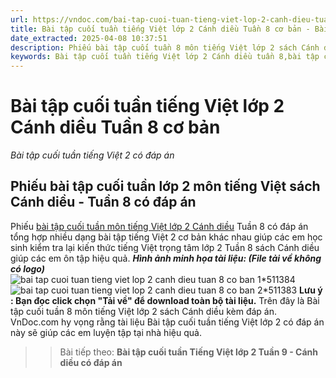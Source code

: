 ```yaml
---
url: https://vndoc.com/bai-tap-cuoi-tuan-tieng-viet-lop-2-canh-dieu-tuan-8-co-ban-306620
title: Bài tập cuối tuần tiếng Việt lớp 2 Cánh diều Tuần 8 cơ bản - Bài tập cuối tuần tiếng Việt 2 có đáp án - VnDoc.com
date_extracted: 2025-04-08 10:37:51
description: Phiếu bài tập cuối tuần 8 môn tiếng Việt lớp 2 sách Cánh diều có đáp án giúp các em ôn tập những kiến thức tiếng Việt trọng tâm lớp 2 tuần 8 hiệu quả.
keywords: Bài tập cuối tuần tiếng Việt lớp 2 Cánh diều tuần 8,bài tập cuối tuần tiếng việt 2 tuần 8,bài tập cuối tuần môn tiếng việt lớp 2 Cánh diều tuần 8,bài tập cuối tuần tiếng việt lớp 2 sách Cánh diều tuần 8,bài tập cuối tuần 8 môn tiếng việt lớp 2 Cánh diều,bài tập cuối tuần 8 tiếng việt 2 Cánh diều,bài tập tiếng việt lớp 2 tuần 8,phiếu bài tập tiếng việt lớp 2 tuần 8,đề tiếng việt lớp 2 tuần 8
---
```


# Bài tập cuối tuần tiếng Việt lớp 2 Cánh diều Tuần 8 cơ bản
 _Bài tập cuối tuần tiếng Việt 2 có đáp án_
## Phiếu bài tập cuối tuần lớp 2 môn tiếng Việt sách Cánh diều - Tuần 8 có đáp án
Phiếu [bài tập cuối tuần môn tiếng Việt lớp 2 Cánh diều](<https://vndoc.com/bai-tap-cuoi-tuan-lop-2-mon-tieng-viet-cd>) Tuần 8 có đáp án tổng hợp nhiều dạng bài tập tiếng Việt 2 cơ bản khác nhau giúp các em học sinh kiểm tra lại kiến thức tiếng Việt trọng tâm lớp 2 Tuần 8 sách Cánh diều giúp các em ôn tập hiệu quả.
_**Hình ảnh minh họa tài liệu: \(File tải về không có logo\)**_
![bai tap cuoi tuan tieng viet lop 2 canh dieu tuan 8 co ban 1*511384](https://i.vdoc.vn/data/image/2023/10/12/bai-tap-cuoi-tuan-tieng-viet-lop-2-canh-dieu-tuan-8-co-ban-1.png)![bai tap cuoi tuan tieng viet lop 2 canh dieu tuan 8 co ban 2*511383](https://i.vdoc.vn/data/image/2023/10/12/bai-tap-cuoi-tuan-tieng-viet-lop-2-canh-dieu-tuan-8-co-ban-2.png)
**Lưu ý : Bạn đọc click chọn "Tải về" để download toàn bộ tài liệu.**
Trên đây là Bài tập cuối tuần 8 môn tiếng Việt lớp 2 sách Cánh diều kèm đáp án. VnDoc.com hy vọng rằng tài liệu Bài tập cuối tuần tiếng Việt lớp 2 có đáp án này sẽ giúp các em luyện tập tại nhà hiệu quả.
>> Bài tiếp theo: **Bài tập cuối tuần Tiếng Việt lớp 2 Tuần 9 - Cánh diều có đáp án**
